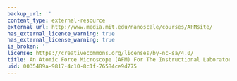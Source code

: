 ```yaml
---
backup_url: ''
content_type: external-resource
external_url: http://www.media.mit.edu/nanoscale/courses/AFMsite/
has_external_licence_warning: true
has_external_license_warning: true
is_broken: ''
license: https://creativecommons.org/licenses/by-nc-sa/4.0/
title: An Atomic Force Microscope (AFM) For The Instructional Laboratory
uid: 0035489a-9817-4c10-8c1f-76584ce9d775
---
```


